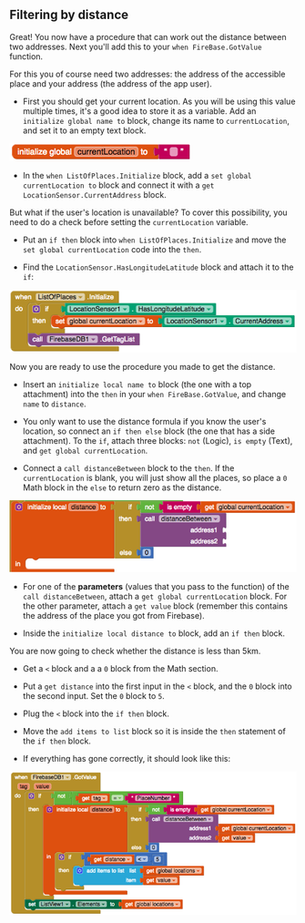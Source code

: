 ## Filtering by distance

Great! You now have a procedure that can work out the distance between two addresses. Next you'll add this to your `when FireBase.GotValue` function.

For this you of course need two addresses: the address of the accessible place and your address (the address of the app user).

+ First you should get your current location. As you will be using this value multiple times, it's a good idea to store it as a variable. Add an `initialize global name to` block, change its name to `currentLocation`, and set it to an empty text block.

![](images/initGlobalLocation.png)

+ In the `when ListOfPlaces.Initialize` block, add a `set global currentLocation to` block and connect it with a `get LocationSensor.CurrentAddress` block.

But what if the user's location is unavailable? To cover this possibility, you need to do a check before setting the `currentLocation` variable.

+ Put an `if then` block into `when ListOfPlaces.Initialize` and move the `set global currentLocation` code into the `then`.

+ Find the `LocationSensor.HasLongitudeLatitude` block and attach it to the `if`:

![](images/getCurrentLocation.png)

Now you are ready to use the procedure you made to get the distance.

+ Insert an `initialize local name to` block (the one with a top attachment) into the `then` in your `when FireBase.GotValue`, and change `name` to `distance`.

+ You only want to use the distance formula if you know the user's location, so connect an `if then else` block (the one that has a side attachment). To the `if`, attach three blocks: `not` (Logic), `is empty` (Text), and `get global currentLocation`.

+ Connect a `call distanceBetween` block to the `then`. If the `currentLocation` is blank, you will just show all the places, so place a `0` Math block in the `else` to return zero as the distance.

![](images/initDistWithLocationCheck.png)

+ For one of the **parameters** (values that you pass to the function) of the `call distanceBetween`, attach a `get global currentLocation` block. For the other parameter, attach a `get value` block (remember this contains the address of the place you got from Firebase).

+ Inside the `initialize local distance to` block, add an `if then` block.

You are now going to check whether the distance is less than 5km.

+ Get a `<` block and a a `0` block from the Math section.

+ Put a `get distance` into the first input in the `<` block, and the `0` block into the second input. Set the `0` block to `5`.

+ Plug the `<` block into the `if then` block.

+ Move the `add items to list` block so it is inside the `then` statement of the `if then` block.

+ If everything has gone correctly, it should look like this:

![](images/filteringByDistance.png)
